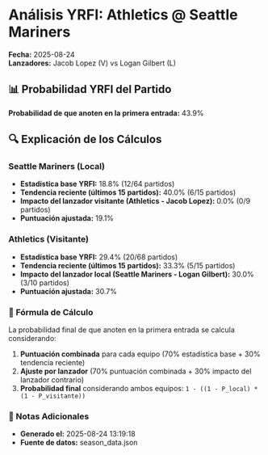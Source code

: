 # Análisis YRFI: Athletics @ Seattle Mariners

**Fecha:** 2025-08-24  
**Lanzadores:** Jacob Lopez (V) vs Logan Gilbert (L)

## 📊 Probabilidad YRFI del Partido

**Probabilidad de que anoten en la primera entrada:** 43.9%

## 🔍 Explicación de los Cálculos

### Seattle Mariners (Local)
- **Estadística base YRFI:** 18.8% (12/64 partidos)
- **Tendencia reciente (últimos 15 partidos):** 40.0% (6/15 partidos)
- **Impacto del lanzador visitante (Athletics - Jacob Lopez):** 0.0% (0/9 partidos)
- **Puntuación ajustada:** 19.1%

### Athletics (Visitante)
- **Estadística base YRFI:** 29.4% (20/68 partidos)
- **Tendencia reciente (últimos 15 partidos):** 33.3% (5/15 partidos)
- **Impacto del lanzador local (Seattle Mariners - Logan Gilbert):** 30.0% (3/10 partidos)
- **Puntuación ajustada:** 30.7%

### 📝 Fórmula de Cálculo

La probabilidad final de que anoten en la primera entrada se calcula considerando:
1. **Puntuación combinada** para cada equipo (70% estadística base + 30% tendencia reciente)
2. **Ajuste por lanzador** (70% puntuación combinada + 30% impacto del lanzador contrario)
3. **Probabilidad final** considerando ambos equipos: `1 - ((1 - P_local) * (1 - P_visitante))`

### 📌 Notas Adicionales

- **Generado el:** 2025-08-24 13:19:18
- **Fuente de datos:** season_data.json

